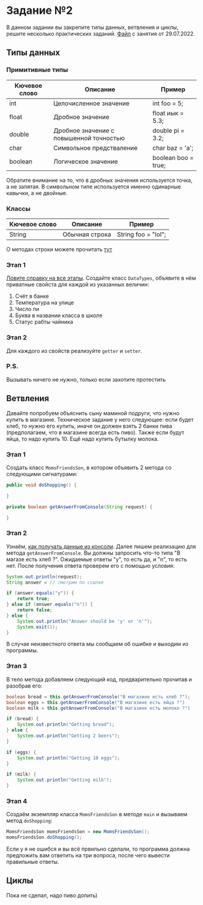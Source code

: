 # Задание №2

В данном задании вы закрепите типы данных, ветвления и циклы, решите несколько практических заданий. [Файл](./Main.java) с занятия от 29.07.2022.

## Типы данных

### Примитивные типы
| Кючевое слово | Описание | Пример |
| --------------------- | -------- | ------ |
| int                   | Целочисленное значение | int foo = 5; |
| float                 | Дробное значение | float иык = 5.3; |
| double                | Дробное значение с повышенной точностью| double pi = 3.2; |
| char                  | Символьное предстваление | char baz = 'a';
| boolean                  | Логическое значение | boolean boo = true;

Обратите внимание на то, что в дробных значения используется точка, а не запятая. В символьном типе используется именно одинарные кавычки, а не двойные.

### Классы
| Кючевое слово | Описание | Пример |
| --------------------- | -------- | ------ |
| String                   | Обычная строка | String foo = "lol"; |

О методах строки можете прочитать [тут](https://docs.oracle.com/javase/7/docs/api/java/lang/String.html)

### Этап 1
[Ловите справку на все этапы](https://www.freecodecamp.org/news/java-getters-and-setters/).
Создайте класс `DataTypes`, объявите в нём приватные свойста для каждой из указанных величин:

1. Счёт в банке
1. Температура на улице
1. Число пи
1. Буква в названии класса в школе
1. Статус рабты чайника

### Этап 2
Для каждого из свойств реализуйте `getter` и `setter`.

### P.S.
Вызывать ничего не нужно, только если захотите протестить

## Ветвления
Давайте попробуем объяснить сыну маминой подруги, что нужно купить в магазине. Техническое задание у него следующее: если будет хлеб, то нужно его купить, иначе он должен взять 2 банки пива (предполагаем, что в магазине всегда есть пиво). Также если будут яйца, то надо купить 10. Ещё надо купить бутылку молока.

### Этап 1
Создать класс `MomsFriendsSon`, в котором объявить 2 метода со следующими сигнатурами:

```java
public void doShopping() {

}

private boolean getAnswerFromConsole(String request) {

}
```

### Этап 2
Узнаём, [как получать данные из консоли](https://www.w3schools.com/java/java_user_input.asp). Далее пишем реализацию для методa `getAnswerFromConsole`. Вы должны запросить что-то типа "В магазе есть хлеб ?". Ожидаемые ответы "y", то есть да, и "n", то есть нет.
После получения ответа проверем его с помощью условия:

```java
System.out.println(request);
String answer = // смотрим по ссылке

if (answer.equals("y")) {
    return true;
} else if (answer.equals("n")) {
    return false;
} else {
    System.out.println("Answer should be 'y' or 'n'");
    System.exit(1);
}
```

В случае неизвестного ответа мы сообщаем об ошибке и выходим из программы.

### Этап 3
В тело метода добавляем следующий код, предварительно прочитав и разобрав его:

```java
boolean bread = this.getAnswerFromConsole("В магазине есть хлеб ?");
boolean eggs = this.getAnswerFromConsole("В магазине есть яйца ?")
boolean milk = this.getAnswerFromConsole("В магазине есть молоко ?")

if (bread) {
    System.out.println("Getting bread");
} else {
    System.out.println("Getting 2 beers");
}

if (eggs) {
    System.out.println("Getting 10 eggs");
}

if (milk) {
    System.out.println("Getting milk");
}
```

### Этап 4
Создаём экземпляр класса `MomsFriendsSon` в методе `main` и вызываем метод `doShopping`:

```java
MomsFriendsSon momsFriendsSon = new MomsFriendsSon();
momsFriendsSon.doShopping();
```

Если у я не ошибся и вы всё првильно сделали, то программа должна предложить вам ответить на три вопроса, после чего вывести правильные ответы.

## Циклы
Пока не сделал, надо пиво допить)
